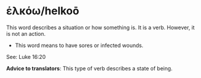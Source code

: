 # ἑλκόω/helkoō
This word describes a situation or how something is. It is a verb. However, it is not an action.

* This word means to have sores or infected wounds.

See: Luke 16:20

**Advice to translators**: This type of verb describes a state of being.
